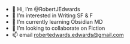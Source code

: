 - 👋 Hi, I’m @RobertJEdwards
- 👀 I’m interested in Writing SF & F
- 🌱 I’m currently learning Obsidian MD
- 💞️ I’m looking to collaborate on Fiction
- 📫 email robertedwards.edwards@gmail.com

<!---
RobertJEdwards/RobertJEdwards is a ✨ special ✨ repository because its `README.md` (this file) appears on your GitHub profile.
You can click the Preview link to take a look at your changes.
--->
